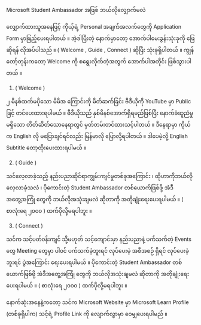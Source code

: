 Microsoft Student Ambassador အဖြစ် ဘယ်လိုလျှောက်မလဲ

လျှောက်ထားသူအနေဖြင့် ကိုယ့်ရဲ့ Personal အချက်အလက်တွေကို Application  Form မှာဖြည့်ပေးရပါတယ် ။ အဲ့‌ဒါပြီးတဲ့ နောက်မှာတော့ အောက်ပါမေးခွန်းသုံးခုကို ဖြေဆိုရန် လိုအပ်ပါသည် ။ ( Welcome , Guide , Connect ) ဆိုပြီး သုံးခုရှိပါတယ် ။ ကျွန်တော့်တုန်းကတော့ Welcome ကို စရွေးလိုက်တဲ့အတွက် အောက်ပါအတိုင်း ဖြစ်သွားပါတယ် ။ 

1. ( Welcome ) 

၂  မိနစ်ထက်မပိုသော မိမိအ‌‌ ကြောင်းကို မိတ်ဆက်ခြင်း ဗီဒီယိုကို YouTube မှာ Public ဖြင့် တင်ပေးထားရပါမယ် ။ ဗီဒီယိုသည် နှစ်မိနစ်အောက်ရှိရမည်ဖြစ်ပြီး နောက်ခံဆူညံမှုမရှိသော တိတ်ဆိတ်သောနေရာတွင် မှတ်တမ်းတင်ထားသင့်ပါတယ် ။ ဒီနေရာမှာ ကိုယ်က English လို မပြောချင်ရင်လည်း မြန်မာလို‌ ပြောလို့ရပါတယ် ။ ဒါပေမဲ့လို့  English Subtitle တော့ထိုးပေးထားရပါမယ် ။


2. ( Guide )

သင်လေ့လာခဲ့သည့် နည်းပညာဆိုင်ရာကျွမ်းကျင်မှုတစ်ခုအကြောင်း ၊ ထိုဟာကိုဘယ်လိုလေ့လာခဲ့သလဲ ၊ ပိုကောင်းတဲ့ Student Ambassador တစ်ယောက်ဖြစ်ဖို့ အဲဒီအတွေ့အကြုံ‌ တွေကို ဘယ်လိုအသုံးချမလဲ ဆိုတာကို အတိုချုံးရေးပေးရပါမယ် ။ ( စာလုံးရေ ၂၀၀၀ ) ထက်ပိုလို့မရပါဘူး ။

3. ( Connect )

သင်က သင့်ပတ်၀န်းကျင် သို့မဟုတ် သင့်ကျောင်းမှာ နည်းပညာနဲ့ ပက်သက်တဲ့ Events တွေ Meeting တွေမှာ ပါ၀င် ပက်သက်ခဲ့ဘူးရင် လုပ်ပေးမဲ့ အစီအစဉ် ရှိရင် လုပ်ပေးခဲ့ဘူးရင် ပွဲအကြောင်း ရေးပေးရပါမယ် ။ ပိုကောင်းတဲ့ Student Ambassador တစ်ယောက်ဖြစ်ဖို့ အဲဒီအတွေ့အကြုံ‌ တွေကို ဘယ်လိုအသုံးချမလဲ ဆိုတာကို အတိုချုံးရေးပေးရပါမယ် ။ ( စာလုံးရေ ၂၀၀၀ ) ထက်ပိုလို့မရပါဘူး ။

နောက်ဆုံးအနေနဲ့ကတော့ သင်က Microsoft Website မှာ Microsoft Learn Profile (တစ်ခုရှိပါက) သင့်ရဲ့ Profile Link ကို လျောက်လွှာမှာ ဝေမျှပေးရပါမည် ။